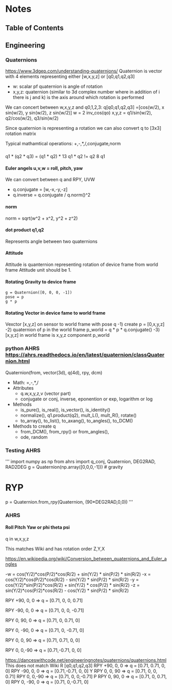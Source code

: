 # Notes
## Table of Contents

## Engineering

### Quaternions
https://www.3dgep.com/understanding-quaternions/
Quaternion is vector with 4 elements representing either [w,x,y,z] or [q0,q1,q2,q3]
- w: scalar pf quaternion is angle of rotation
- x,y,z: quaternion (similar to 3d complex number where in addition of i there is j and k) is the axis around which rotation is performed

We can concert between w,x,y,z and q0,1,2,3:
q[q0,q1,q2,q3]  =[cos(w/2), x sin(w/2), y sin(w/2), z sin(w/2)]
w = 2 inv_cos(qo)
x,y,z = q1/sin(w/2), q2/cos(w/2), q3/sin(w/2)

Since quaternion is representing a rotation we can also convert q to [3x3] rotation matrix

Typical mathamtical operations: +,-,*,/,conjugate,norm

### 
q1 * (q2 * q3) = (q1 * q2) * 13
q1 * q2 != q2 8 q1 

#### Euler angels u,v,w = roll, pitch, yaw
We can convert between q and RPY, UVW
- q.conjugate = [w,-x,-y,-z]
- q.inverse = q.conjugate / q.norm()^2

#### norm
norm = sqrt(w^2 + x^2, y^2 + z^2)

#### dot product q1,q2
Represents angle between two quaternions

#### Attitude
Attitude is quanternion representing rotation of device frame from world frame
Attitude unit should be 1.

#### Rotating Gravity to device frame
    g = Quaternion([0, 0, 0, -1])
    pose = p 
    g * p

#### Rotating Vector in device fame to world frame
Vexctor [x,y,z] on sensor to world frame with pose q
-1) create p = [0,x,y,z]
-2) quaternion of p in the world frame p_world = q * p * q.conjugate()
-3) [x,y,z] in world frame is x,y,z component p_world

### python AHRS  https://ahrs.readthedocs.io/en/latest/quaternion/classQuaternion.html

Quaternion(from, vector(3d), q(4d), rpy, dcm)
- Math: =,-,*,/
- Attributes
   - q.w,x,y,z,v (vector part)
   - conjugate or conj, inverse, eponention or exp, logarithm or log
- Methods
   - is_pure(), is_real(), is_vector(), is_identity()
   - normalize(), q1.product(q2), mult_L(), mult_R(), rotate()
   - to_array(), to_list(), to_axang(), to_angles(), to_DCM()
- Methods to create q
    - from_DCM(), from_rpy() or from_angles(),
    - ode, random

### Testing AHRS
'''
import numpy as np
from ahrs import q_conj, Quaternion, DEG2RAD, RAD2DEG
g = Quaternion(np.array([0,0,0,-1])) # gravity
# RYP
p = Quaternion.from_rpy(Quaternion, (90*DEG2RAD,0,0))
'''

### AHRS
#### Roll Pitch Yaw or phi theta psi

q in w,x,y,z

This matches Wiki and has rotation order Z,Y,X

https://en.wikipedia.org/wiki/Conversion_between_quaternions_and_Euler_angles

-w = cos(Y/2)*cos(P/2)*cos(R/2) + sin(Y/2) * sin(P/2) * sin(R/2)
-x = cos(Y/2)*cos(P/2)*cos(R/2) - sin(Y/2) * sin(P/2) * sin(R/2)
-y = cos(Y/2)*sin(P/2)*cos(R/2) + sin(Y/2) * cos(P/2) * sin(R/2)
-z = sin(Y/2)*cos(P/2)*cos(R/2) - cos(Y/2) * sin(P/2) * sin(R/2)

RPY +90,   0,  0 => q = [0.71, 0,    0,    0.71]

RPY -90,   0,  0 => q = [0.71, 0,    0,   -0.71]

RPY   0,  90,  0 => q = [0.71, 0,    0.71, 0]

RPY   0, -90,  0 => q = [0.71, 0,   -0.71, 0]

RPY   0,   0, 90 => q = [0.71, 0.71, 0,    0]

RPY   0,   0,-90 => q = [0.71,-0.71, 0,    0]

https://danceswithcode.net/engineeringnotes/quaternions/quaternions.html
This does not match Wiki
R                       [q0,q1,q2,q3]
RPY +90,   0,  0 => q = [0.71, 0.71, 0,    0]
RPY -90,   0,  0 => q = [0.71,-0.71, 0,    0]
Y
RPY   0,   0, 90 => q = [0.71, 0,    0, 0.71]
RPY   0,   0,-90 => q = [0.71, 0,    0,-0.71]
P
RPY   0,  90,  0 => q = [0.71, 0, 0.71,    0]
RPY   0, -90,  0 => q = [0.71, 0,-0.71,    0]



